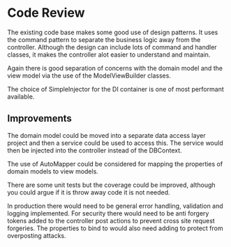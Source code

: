 # Code Review

The existing code base makes some good use of design patterns.  It uses the command pattern to separate the business logic away from the controller.  Although the design can include lots of command and handler classes, it makes the controller alot easier to understand and maintain.

Again there is good separation of concerns with the domain model and the view model via the use of the ModelViewBuilder classes.

The choice of SimpleInjector for the DI container is one of most performant available.

## Improvements

The domain model could be moved into a separate data access layer project and then a service could be used to access this.  The service would then be injected into the controller instead of the DBContext.

The use of AutoMapper could be considered for mapping the properties of domain models to view models.

There are some unit tests but the coverage could be improved, although you could argue if it is throw away code it is not needed.

In production there would need to be general error handling, validation and logging implemented.  For security there would need to be anti forgery tokens added to the controller post actions to prevent cross site request forgeries.  The properties to bind to would also need adding to protect from overposting attacks.
